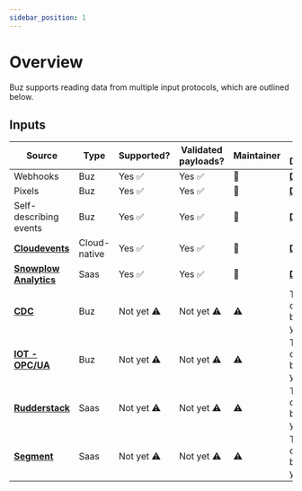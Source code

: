```yaml
---
sidebar_position: 1
---
```


# Overview

Buz supports reading data from multiple input protocols, which are outlined below.

## Inputs

| Source | Type | Supported? | Validated payloads? | Maintainer | More Details |
| --- | --- | --- | --- | --- | --- |
| Webhooks | Buz | Yes ✅ | Yes ✅ | 🐝 | **[Docs](/inputs/buz/webhook)** |
| Pixels | Buz | Yes ✅ | Yes ✅ | 🐝 | **[Docs](/inputs/buz/pixel)** |
| Self-describing events | Buz | Yes ✅ | Yes ✅ | 🐝 | **[Docs](/inputs/buz/self-describing)** |
| **[Cloudevents](https://cloudevents.io/)** | Cloud-native | Yes ✅ | Yes ✅ | 🐝 | **[Docs](/inputs/cloudNative/cloudevents)** |
| **[Snowplow Analytics](https://snowplow.io/)** | Saas | Yes ✅ | Yes ✅ | 🐝 | **[Docs](/inputs/saas/snowplow)** |
| **[CDC](https://www.postgresql.org/docs/current/logical-replication.html)** | Buz | Not yet ⚠️ | Not yet ⚠️ | ⚠️ | This could be you. |
| **[IOT - OPC/UA](https://opcfoundation.org/about/opc-technologies/opc-ua/)** | Buz | Not yet ⚠️ | Not yet ⚠️ | ⚠️ | This could be you. | 
| **[Rudderstack](https://www.postgresql.org/docs/current/logical-replication.html)** | Saas | Not yet ⚠️ | Not yet ⚠️ | ⚠️ | This could be you. |
| **[Segment](https://www.postgresql.org/docs/current/logical-replication.html)** | Saas | Not yet ⚠️ | Not yet ⚠️ | ⚠️ | This could be you. 
